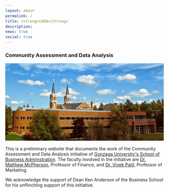 ```yaml
---
layout: about
permalink: /
title: <strong>CADA</strong>
description: 
news: true
social: true
---
```

### Community Assessment and Data Analysis 
<img src="/assets/img/gusba.png"> <br>

This is a preliminary website that documents the work of the Community Assessment and Data Analysis initiative of <a href="http://www.gonzaga.edu/Academics/Colleges-and-Schools/School-of-Business-Administration/Overview/default.asp" target="blank">Gonzaga University's School of Business Administration</a>. The faculty involved in the initiative are <a href="https://www.gonzaga.edu/Academics/Colleges-and-Schools/School-of-Business-Administration/Faculty/BFIN/McPherson.asp" target="blank">Dr. Matthew McPherson</a>, Professor of Finance, and <a href="http://patilv.com" target="blank">Dr. Vivek Patil</a>, Professor of Marketing.

We acknowledge the support of Dean Ken Anderson of the Business School for his unflinching support of this initiative.

